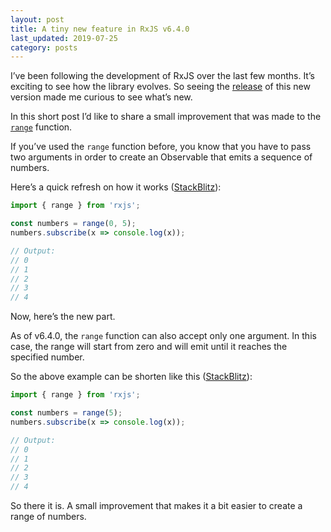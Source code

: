 ```yaml
---
layout: post
title: A tiny new feature in RxJS v6.4.0
last_updated: 2019-07-25
category: posts
---
```


I’ve been following the development of RxJS over the last few months. It’s exciting to see how the library evolves. So seeing the [release](https://github.com/ReactiveX/rxjs/blob/master/CHANGELOG.md#640-2019-01-30) of this new version made me curious to see what’s new.

In this short post I’d like to share a small improvement that was made to the [`range`](https://rxjs.dev/api/index/function/range) function.

If you’ve used the `range` function before, you know that you have to pass two arguments in order to create an Observable that emits a sequence of numbers.

Here’s a quick refresh on how it works ([StackBlitz](https://stackblitz.com/edit/range-two-arguments?devtoolsheight=60)):

```ts
import { range } from 'rxjs';

const numbers = range(0, 5);
numbers.subscribe(x => console.log(x));

// Output:
// 0
// 1
// 2
// 3
// 4
```

Now, here’s the new part.

As of v6.4.0, the `range` function can also accept only one argument. In this case, the range will start from zero and will emit until it reaches the specified number.

So the above example can be shorten like this ([StackBlitz](https://stackblitz.com/edit/range-one-argument?devtoolsheight=60)):

```ts
import { range } from 'rxjs';

const numbers = range(5);
numbers.subscribe(x => console.log(x));

// Output:
// 0
// 1
// 2
// 3
// 4
```

So there it is. A small improvement that makes it a bit easier to create a range of numbers.
